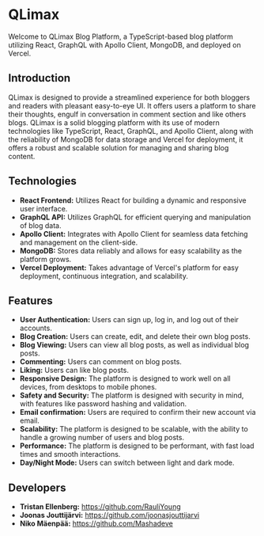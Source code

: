 # QLimax

Welcome to QLimax Blog Platform, a TypeScript-based blog platform utilizing React, GraphQL with Apollo Client, MongoDB, and deployed on Vercel.

## Introduction

QLimax is designed to provide a streamlined experience for both bloggers and readers with pleasant easy-to-eye UI. It offers users a platform to share their thoughts, engulf in conversation in comment section and like others blogs. QLimax is a solid blogging platform with its use of modern technologies like TypeScript, React, GraphQL, and Apollo Client, along with the reliability of MongoDB for data storage and Vercel for deployment, it offers a robust and scalable solution for managing and sharing blog content.

## Technologies

- **React Frontend:** Utilizes React for building a dynamic and responsive user interface.
- **GraphQL API:** Utilizes GraphQL for efficient querying and manipulation of blog data.
- **Apollo Client:** Integrates with Apollo Client for seamless data fetching and management on the client-side.
- **MongoDB:** Stores data reliably and allows for easy scalability as the platform grows.
- **Vercel Deployment:** Takes advantage of Vercel's platform for easy deployment, continuous integration, and scalability.

## Features

- **User Authentication:** Users can sign up, log in, and log out of their accounts.
- **Blog Creation:** Users can create, edit, and delete their own blog posts.
- **Blog Viewing:** Users can view all blog posts, as well as individual blog posts.
- **Commenting:** Users can comment on blog posts.
- **Liking:** Users can like blog posts.
- **Responsive Design:** The platform is designed to work well on all devices, from desktops to mobile phones.
- **Safety and Security:** The platform is designed with security in mind, with features like password hashing and validation.
- **Email confirmation:** Users are required to confirm their new account via email.
- **Scalability:** The platform is designed to be scalable, with the ability to handle a growing number of users and blog posts.
- **Performance:** The platform is designed to be performant, with fast load times and smooth interactions.
- **Day/Night Mode:** Users can switch between light and dark mode.

## Developers

- **Tristan Ellenberg:** https://github.com/RauliYoung
- **Joonas Jouttijärvi:** https://github.com/joonasjouttijarvi
- **Niko Mäenpää:** https://github.com/Mashadeve
